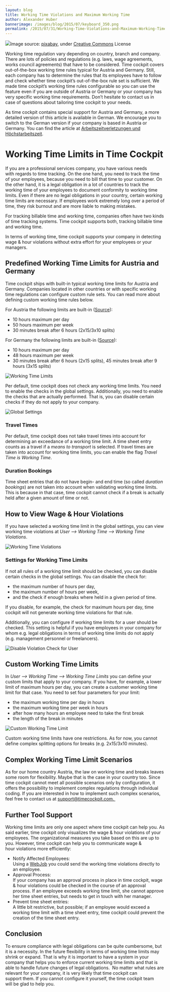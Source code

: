 ```yaml
---
layout: blog
title: Working Time Violations and Maximum Working Time
author: Alexander Huber
bannerimage: /images/blog/2015/07/keyboard_350.png
permalink: /2015/07/31/Working-Time-Violations-and-Maximum-Working-Time
---
```


<div class="imageCaption" xmlns="http://www.w3.org/1999/xhtml">
  <img src="{{site.baseurl}}images/blog/2015/07/keyboard-pause.png" />Image source: <a href="https://pixabay.com/en/keyboard-computer-button-holiday-393838/" target="_blank">pixabay</a>, under <a href="https://creativecommons.org/publicdomain/zero/1.0/" target="_blank">Creative Commons</a> License</div><p class="showcase" xmlns="http://www.w3.org/1999/xhtml">Working time regulation vary depending on country, branch and company. There are lots of policies and regulations (e.g. laws, wage agreements, works council agreements) that have to be considered. Time cockpit covers out-of-the-box working time rules typical for Austria and Germany. Still, each company has to determine the rules that its employees have to follow and check whether time cockpit’s out-of-the-box rule set is sufficient. We made time cockpit’s working time rules configurable so you can use the feature even if you are outside of Austria or Germany or your company has very specific working time requirements. Don’t hesitate to contact us in case of questions about tailoring time cockpit to your needs.</p><p class="highlighted" xmlns="http://www.w3.org/1999/xhtml">As time cockpit contains special support for Austria and Germany, a more detailed version of this article is available in German. We encourage you to switch to the German version if your company is based in Austria or Germany. You can find the article at <a href="https://www.timecockpit.com/de/blog/2015/07/31/Arbeitszeitverletzungen-und-H%C3%B6chstarbeitszeit" target="_blank">Arbeitszeitverletzungen und Höchstarbeitszeit</a>.</p><h1 xmlns="http://www.w3.org/1999/xhtml">Working Time Limits in Time Cockpit
<br /></h1><p xmlns="http://www.w3.org/1999/xhtml">If you are a professional services company, you have various needs with regards to time tracking. On the one hand, you need to track the time of your employees, because you need to bill that time to your customer. On the other hand, it is a legal obligation in a lot of countries to track the working time of your employees to document conformity to working time limits. Even if there are no legal obligations in your country, certain working time limits are necessary. If employees work extremely long over a period of time, they risk burnout and are more liable to making mistakes.<br /></p><p xmlns="http://www.w3.org/1999/xhtml">For tracking billable time and working time, companies often have two kinds of time tracking systems. Time cockpit supports both, tracking billable time and working time. <br /></p><p class="showcase" xmlns="http://www.w3.org/1999/xhtml">In terms of working time, time cockpit supports your company in detecting wage &amp; hour violations without extra effort for your employees or your managers.<br /></p><h2 xmlns="http://www.w3.org/1999/xhtml">Predefined Working Time Limits for Austria and Germany</h2><p class="note" xmlns="http://www.w3.org/1999/xhtml">Time cockpit ships with built-in typical working time limits for Austria and Germany. Companies located in other countries or with specific working time regulations can configure custom rule sets. You can read more about defining custom working time rules below.</p><p class="note" xmlns="http://www.w3.org/1999/xhtml">For Austria the following limits are built-in (<a href="http://www.arbeitsinspektion.gv.at/NR/rdonlyres/002604AE-07A8-4E96-8AD9-A83F281A7EEB/0/Arbeitszeit_Arbeitsruhe_2015_Broschuere.pdf%20">Source</a>):<br /></p><ul xmlns="http://www.w3.org/1999/xhtml">
  <li>10 hours maximum per day</li>
  <li>50 hours maximum per week</li>
  <li>30 minutes break after 6 hours (2x15/3x10 splits)</li>
</ul><p xmlns="http://www.w3.org/1999/xhtml">For Germany the following limits are built-in (<a href="http://www.bmas.de/SharedDocs/Downloads/DE/PDF-Publikationen/a120-arbeitszeitgesetz.pdf?__blob=publicationFile">Source</a>):<br /></p><ul xmlns="http://www.w3.org/1999/xhtml">
  <li>10 hours maximum per day</li>
  <li>48 hours maximum per week</li>
  <li>30 minutes break after 6 hours (2x15 splits), 45 minutes break after 9 hours (3x15 splits)</li>
</ul><p xmlns="http://www.w3.org/1999/xhtml">
  <img title="Working Time Limits" src="{{site.baseurl}}images/blog/2015/07/workingtimelimits.png?mw=750" />
</p><p xmlns="http://www.w3.org/1999/xhtml">Per default, time cockpit does not check any working time limits. You need to enable the checks in the global settings. Additionally, you need to enable the checks that are actually performed. That is, you can disable certain checks if they do not apply to your company.</p><p xmlns="http://www.w3.org/1999/xhtml">
  <img title="Global Settings" src="{{site.baseurl}}images/blog/2015/07/globalsettingsform_en.png?mw=500" />
</p><h3 xmlns="http://www.w3.org/1999/xhtml">Travel Times</h3><p xmlns="http://www.w3.org/1999/xhtml">Per default, time cockpit does not take travel times into account for determining an exceedance of a working time limit. A time sheet entry counts as a travel if a <em>means to transport</em> is selected. If travel times are taken into account for working time limits, you can enable the flag <em>Travel Time is Working Time</em>.</p><h3 xmlns="http://www.w3.org/1999/xhtml">Duration Bookings</h3><p xmlns="http://www.w3.org/1999/xhtml">Time sheet entries that do not have begin- and end time (so called <em>duration bookings</em>) are not taken into account when validating working time limits. This is because in that case, time cockpit cannot check if a break is actually held after a given amount of time or not.</p><h2 xmlns="http://www.w3.org/1999/xhtml">How to View Wage &amp; Hour Violations</h2><p xmlns="http://www.w3.org/1999/xhtml">If you have selected a working time limit in the global settings, you can view working time violations at <em>User --&gt; Working Time --&gt; Working Time Violations</em>.</p><p xmlns="http://www.w3.org/1999/xhtml">
  <img title="Working Time Violations" src="{{site.baseurl}}images/blog/2015/07/workingtimevalidations_en.png?mw=750" />
</p><h3 xmlns="http://www.w3.org/1999/xhtml">Settings for Working Time Limits</h3><p xmlns="http://www.w3.org/1999/xhtml">If not all rules of a working time limit should be checked, you can disable certain checks in the global settings. You can disable the check for:</p><ul xmlns="http://www.w3.org/1999/xhtml">
  <li>the maximum number of hours per day,</li>
  <li>the maximum number of hours per week,</li>
  <li>and the check if enough breaks where held in a given period of time.</li>
</ul><p xmlns="http://www.w3.org/1999/xhtml">If you disable, for example, the check for maximum hours per day, time cockpit will not generate working time violations for that rule.</p><p xmlns="http://www.w3.org/1999/xhtml">Additionally, you can configure if working time limits for a user should be checked. This setting is helpful if you have employees in your company for whom e.g. legal obligations in terms of working time limits do not apply (e.g. management personnel or freelancers).</p><p xmlns="http://www.w3.org/1999/xhtml">
  <img title="Disable Violation Check for User" src="{{site.baseurl}}images/blog/2015/07/violationusersettings.png?mw=500" />
</p><h2 xmlns="http://www.w3.org/1999/xhtml">Custom Working Time Limits</h2><p xmlns="http://www.w3.org/1999/xhtml">In <em>User --&gt; Working Time --&gt; Working Time Limits</em> you can define your custom limits that apply to your company. If you have, for example, a lower limit of maximum hours per day, you can create a customer working time limit for that case. You need to set four parameters for your limit:</p><ul xmlns="http://www.w3.org/1999/xhtml">
  <li>the maximum working time per day in hours</li>
  <li>the maximum working time per week in hours</li>
  <li>after how many hours an employee need to take the first break</li>
  <li>the length of the break in minutes</li>
</ul><p xmlns="http://www.w3.org/1999/xhtml">
  <img title="Custom Working Time Limit" src="{{site.baseurl}}images/blog/2015/07/customworkingtimelimit.png?mw=500" />
</p><p class="showcase" xmlns="http://www.w3.org/1999/xhtml">Custom working time limits have one restrictions. As for now, you cannot define complex splitting options for breaks (e.g. 2x15/3x10 minutes).</p><h2 xmlns="http://www.w3.org/1999/xhtml">Complex Working Time Limit Scenarios</h2><p xmlns="http://www.w3.org/1999/xhtml">As for our home country Austria, the law on working time and breaks leaves some room for flexibility. Maybe that is the case in your country too. Since time cockpit cannot meet all possible scenarios only by configuration, it offers the possibility to implement complex regulations through individual coding. If you are interested in how to implement such complex scenarios, feel free to contact us at <a href="mailto:support@timecockpit.com. ">support@timecockpit.com. </a></p><h2 xmlns="http://www.w3.org/1999/xhtml">Further Tool Support</h2><p xmlns="http://www.w3.org/1999/xhtml">Working time limits are only one aspect where time cockpit can help you. As said earlier, time cockpit only visualizes the wage &amp; hour violations of your employees. The organizational measures you take based on this are up to you. However, time cockpit can help you to communicate wage &amp; hour violations more efficiently:</p><ul xmlns="http://www.w3.org/1999/xhtml">
  <li>Notify Affected Employees:
<br />
Using a <a href="~/blog/2015/05/18/Integrating-On-Premise-Resources-Into-Time-Cockpit-" target="_blank">WebJob</a> you could send the working time violations directly to an employee. </li>
  <li>Approval Process:
<br />
If your company has an approval process in place in time cockpit, wage &amp; hour violations could be checked in the course of an approval process. If an employee exceeds working time limit, she cannot approve her time sheet entries, but needs to get in touch with her manager.</li>
  <li>Prevent time sheet entries:
<br />
A little bit restrictive, but possible; if an employee would exceed a working time limit with a time sheet entry, time cockpit could prevent the creation of the time sheet entry.</li>
</ul><h2 xmlns="http://www.w3.org/1999/xhtml">Conclusion</h2><p xmlns="http://www.w3.org/1999/xhtml">To ensure compliance with legal obligations can be quite cumbersome, but it is a necessity. In the future flexibility in terms of working time limits may shrink or expand. That is why it is important to have a system in your company that helps you to enforce current working time limits and that is able to handle future changes of legal obligations.  No matter what rules are relevant for your company, it is very likely that time cockpit can support them. If you cannot configure it yourself, the time cockpit team will be glad to help you.</p>